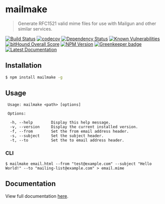 # mailmake

> Generate RFC1521 valid mime files for use with Mailgun and other similar services.

[![Build Status](https://travis-ci.org/neogeek/mailmake.svg?branch=master)](https://travis-ci.org/neogeek/mailmake)
[![codecov](https://img.shields.io/codecov/c/github/neogeek/mailmake/master.svg)](https://codecov.io/gh/neogeek/mailmake)
[![Dependency Status](https://david-dm.org/neogeek/mailmake.svg)](https://david-dm.org/neogeek/mailmake)
[![Known Vulnerabilities](https://snyk.io/test/npm/mailmake/badge.svg)](https://snyk.io/test/npm/mailmake)
[![bitHound Overall Score](https://www.bithound.io/github/neogeek/mailmake/badges/score.svg)](https://www.bithound.io/github/neogeek/mailmake)
[![NPM Version](http://img.shields.io/npm/v/mailmake.svg?style=flat)](https://www.npmjs.org/package/mailmake)
[![Greenkeeper badge](https://badges.greenkeeper.io/neogeek/mailmake.svg)](https://greenkeeper.io/)
[![Latest Documentation](https://doxdox.org/images/badge-flat.svg)](https://doxdox.org/neogeek/mailmake)

## Installation

```bash
$ npm install mailmake -g
```

## Usage

```
 Usage: mailmake <path> [options]

 Options:

  -h, --help        Display this help message.
  -v, --version     Display the current installed version.
  -f, --from        Set the from email address header.
  -s, --subject     Set the subject header.
  -t, --to          Set the to email address header.
```

### CLI

```
$ mailmake email.html --from "test@example.com" --subject "Hello World!" --to "mailing-list@example.com" > email.mime
```

## Documentation

View full documentation [here](https://doxdox.org/neogeek/mailmake).
